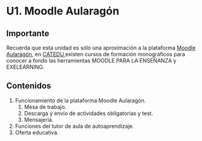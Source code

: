 # U1. Moodle Aularagón

## Importante

Recuerda que esta unidad es sólo una aproximación a la plataforma [Moodle Aularagón](http://aula2.educa.aragon.es/moodle/), en [CATEDU ](http://web.catedu.es/webcatedu/)existen cursos de formación monográficos para conocer a fondo las herramientas MOODLE PARA LA ENSEÑANZA y EXELEARNING.

## Contenidos

1. Funcionamiento de la plataforma Moodle Aularagón.
   1. Mesa de trabajo.
   2. Descarga y envío de actividades obligatorias y test.
   3. Mensajería.
2. Funciones del tutor de aula de autoaprendizaje.
3. Oferta educativa.



